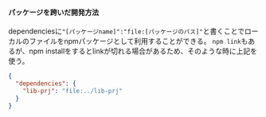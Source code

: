 #### パッケージを跨いだ開発方法
dependenciesに`"[パッケージname]":"file:[パッケージのパス]"`と書くことでローカルのファイルをnpmパッケージとして利用することができる。
`npm link`もあるが、npm installをするとlinkが切れる場合があるため、そのような時に上記を使う。
```JSON:package.json
{
  "dependencies": {
    "lib-prj": "file:../lib-prj"
  }
}
```